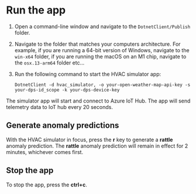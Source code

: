 # Run the app

1. Open a command-line window and navigate to the `DotnetClient/Publish` folder.
1. Navigate to the folder that matches your computers architecture. For example, if you are running a 64-bit version of Windows, navigate to the `win-x64` folder, if you are running the macOS on an M1 chip, navigate to the `osx.13-arm64` folder etc...
1. Run the following command to start the HVAC simulator app:

    ```text
    DotnetClient -d hvac_simulator, -o your-open-weather-map-api-key -s your-dps-id_scope -k your-dps-device-key
    ```

The simulator app will start and connect to Azure IoT Hub. The app will send telemetry data to IoT hub every 20 seconds.

## Generate anomaly predictions

With the HVAC simulator in focus, press the **r** key to generate a **rattle** anomaly prediction. The **rattle** anomaly prediction will remain in effect for 2 minutes, whichever comes first.

## Stop the app

To stop the app, press the **ctrl+c**.
